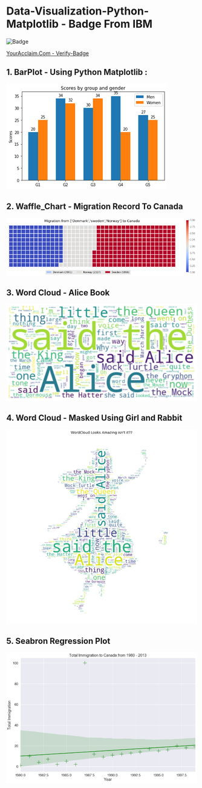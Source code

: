 # Data-Visualization-Python-Matplotlib - Badge From IBM

<img align="center" width="190" height="190" alt="Badge" src="https://github.com/nemishzalavadiya/accomaplishments/blob/master/Badges/Data_Visualization_Using_Python_IBM_Badge.png">
<br/>

[YourAcclaim.Com - Verify-Badge](https://www.youracclaim.com/badges/1cb24784-b1ff-48bf-8cbc-eab75d9f89a3/linked_in_profile)

## 1. BarPlot - Using Python Matplotlib : 

![BarPlot](https://github.com/nemishzalavadiya/Data-Visualization-Python-Matplotlib/blob/master/Bar_Plot/Demo_1/BarPlot_Matplotlib.png)

## 2. Waffle_Chart - Migration Record To Canada

![Waffle Chart - Migration Record To Canada](https://github.com/nemishzalavadiya/Data-Visualization-Python-Matplotlib/blob/master/Waffle_Chart/Migration%20Data%20Flow%20In%20Canada/migration_waffle_chart.png)

## 3. Word Cloud - Alice Book

![Word Cloud - Alice Book](https://github.com/nemishzalavadiya/Data-Visualization-Python-Matplotlib/blob/master/Word_Cloud/Alice_Book_Cloud/word_cloud.png)

## 4. Word Cloud - Masked Using Girl and Rabbit

![Word Cloud - Masked Using Girl and Rabbit](https://github.com/nemishzalavadiya/Data-Visualization-Python-Matplotlib/blob/master/Word_Cloud/Alice_Book_Cloud/girl_rabbit_mask.png)

## 5. Seabron Regression Plot
![Seabron Regression Plot](https://github.com/nemishzalavadiya/Data-Visualization-Python-Matplotlib/blob/master/Seaborn/Regression_plot/seaborn_regression.png)
